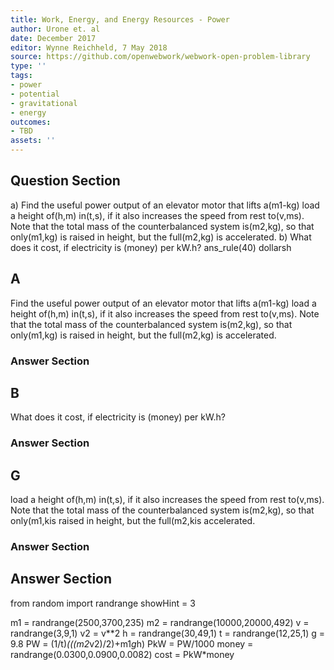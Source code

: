 ```yaml
---
title: Work, Energy, and Energy Resources - Power
author: Urone et. al
date: December 2017
editor: Wynne Reichheld, 7 May 2018
source: https://github.com/openwebwork/webwork-open-problem-library
type: ''
tags:
- power
- potential
- gravitational
- energy
outcomes:
- TBD
assets: ''
---
```


## Question Section 

a) Find the useful power output of an elevator motor that lifts a(m1-kg) load a height of(h,m) in(t,s), if it also increases the speed from rest to(v,ms). Note that the total mass of the counterbalanced system is(m2,kg), so that only(m1,kg) is raised in height, but the full(m2,kg) is accelerated. 
b) What does it cost, if electricity is (money) per kW.h?
ans_rule(40) dollarsh

## A
Find the useful power output of an elevator motor that lifts a(m1-kg) load a height of(h,m) in(t,s), if it also increases the speed from rest to(v,ms). Note that the total mass of the counterbalanced system is(m2,kg), so that only(m1,kg) is raised in height, but the full(m2,kg) is accelerated. 
### Answer Section
## B
What does it cost, if electricity is (money) per kW.h?
### Answer Section
## G
load a height of(h,m) in(t,s), if it also increases the speed from rest to(v,ms). Note that the total mass of the counterbalanced system is(m2,kg), so that only(m1,kis raised in height, but the full(m2,kis accelerated. 
### Answer Section


## Answer Section

from random import randrange
showHint = 3

m1 = randrange(2500,3700,235)
m2 = randrange(10000,20000,492)
v = randrange(3,9,1)
v2 = v**2
h = randrange(30,49,1)
t = randrange(12,25,1)
g = 9.8
PW = (1/t)*(((m2*v2)/2)+m1*g*h)
PkW = PW/1000
money = randrange(0.0300,0.0900,0.0082)
cost = PkW*money